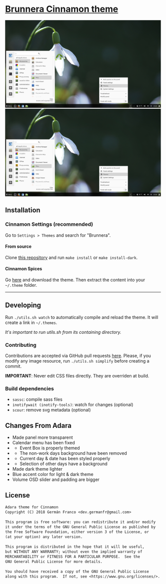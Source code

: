 # [Brunnera Cinnamon theme][repo]
> 

[![](Brunnera/screenshot.png)![](Brunnera/screenshot.png)][repo]

## Installation
### Cinnamon Settings (recommended)
Go to `Settings > Themes` and search for "Brunnera".

#### From source
Clone [this repository][repo] and run `make install` or `make install-dark`.

#### Cinnamon Spices
Go [here][spices] and download the theme. Then extract the content into your `~/.theme` folder.

---
## Developing
Run `./utils.sh watch` to automatically compile and reload the theme. It will create a link in `~/.themes`.

_It's important to run utils.sh from its containing directory._

### Contributing
Contributions are accepted via GitHub pull requests [here][repo]. Please, if you modify any image resource, run `./utils.sh simplify` before creating a commit.

**IMPORTANT**: Never edit CSS files directly. They are overriden at build.

### Build dependencies
* `sassc`: compile sass files
* `inotifywait (inotify-tools)`: watch for changes (optional)
* `scour`: remove svg metadata (optional)

## Changes From Adara
- Made panel more transparent
- Calendar menu has been fixed
- - Event Box is properly themed
- - The non-work days background have been removed
- - Current day & date has been styled properly
- - Selection of other days have a background
- Made dark theme lighter
- Blue accent color for light & dark theme
- Volume OSD slider and padding are bigger

## License
```
Adara theme for Cinnamon
Copyright (C) 2018 Germán Franco <dev.germanfr@gmail.com>

This program is free software: you can redistribute it and/or modify
it under the terms of the GNU General Public License as published by
the Free Software Foundation, either version 3 of the License, or
(at your option) any later version.

This program is distributed in the hope that it will be useful,
but WITHOUT ANY WARRANTY; without even the implied warranty of
MERCHANTABILITY or FITNESS FOR A PARTICULAR PURPOSE.  See the
GNU General Public License for more details.

You should have received a copy of the GNU General Public License
along with this program.  If not, see <https://www.gnu.org/licenses/>.
```

[repo]: https://github.com/wolfiediscord/Brunnera
[spices]: https://cinnamon-spices.linuxmint.com/themes/view/Brunnera
[archive]: https://github.com/wolfiediscord/Brunnera/releases
